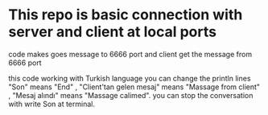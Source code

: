 # This repo is basic connection with server and client at local ports

code makes goes message to 6666 port and client get the message from 6666 port

this code working with Turkish language you can change the println lines "Son" means "End" , "Client'tan gelen mesaj" means "Massage from client" , "Mesaj alındı" means "Massage calimed".
you can stop the conversation with write Son at terminal.
